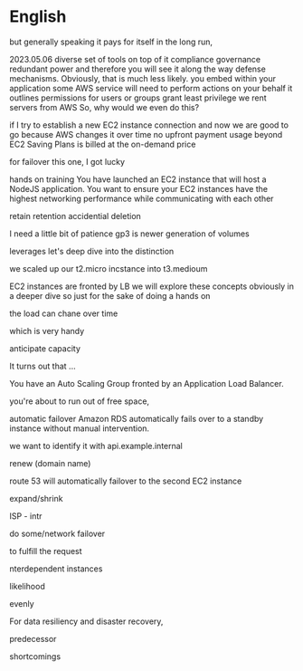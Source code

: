 # English

but generally speaking it pays for itself in the long run,

2023.05.06
diverse set of tools
on top of it
compliance
governance
redundant power
and therefore
you will see it along the way
defense mechanisms.
Obviously, that is much less likely.
you embed within your application
some AWS service will need to perform actions on your behalf
it outlines permissions for users or groups
grant least privilege
we rent servers from AWS
So, why would we even do this?

if I try to establish a new EC2 instance connection
and now we are good to go
because AWS changes it over time
no upfront payment
usage beyond EC2 Saving Plans is billed at the on-demand price

for failover
this one, I got lucky

hands on training
You have launched an EC2 instance that will host a NodeJS application.
You want to ensure your EC2 instances have the highest networking performance while communicating with each other

retain
retention
accidential deletion

I need a little bit of patience
gp3 is newer generation of volumes


leverages
let's deep dive into the distinction


we scaled up our t2.micro incstance into t3.medioum

EC2 instances are fronted by LB
we will explore these concepts obviously in a deeper dive
so just for the sake of doing a hands on

the load can chane over time

which is very handy

anticipate
capacity

It turns out that ...

You have an Auto Scaling Group fronted by an Application Load Balancer.

 you're about to run out of free space,

automatic failover
Amazon RDS automatically fails over to a standby instance without manual intervention.

we want to identify it with api.example.internal

renew (domain name)

route 53 will automatically failover to the second EC2 instance

expand/shrink

ISP - intr

do some/network failover

 to fulfill the request

 nterdependent instances

 likelihood

 evenly

For data resiliency and disaster recovery,

predecessor

shortcomings
